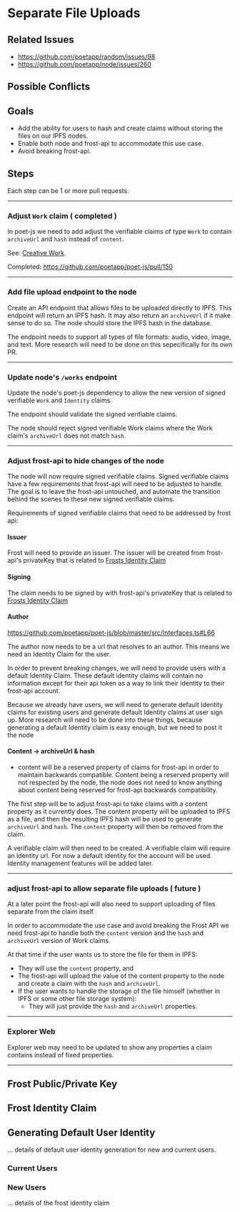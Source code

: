 # Separate File Uploads

## Related Issues
- https://github.com/poetapp/random/issues/98
- https://github.com/poetapp/node/issues/260

## Possible Conflicts

## Goals
 * Add the ability for users to hash and create claims without storing the files on our IPFS nodes.
 * Enable both node and frost-api to accommodate this use case.
 * Avoid breaking frost-api.

## Steps

Each step can be 1 or more pull requests.

---- 

### Adjust `Work` claim ( completed )

In poet-js we need to add adjust the verifiable claims of type `Work` to contain `archiveUrl` and `hash` instead of `content`.

See: [Creative Work](https://github.com/poetapp/random/blob/master/claim-types/creative-work.md).

Completed: https://github.com/poetapp/poet-js/pull/150

----

### Add file upload endpoint to the node

Create an API endpoint that allows files to be uploaded directly to IPFS. This endpoint will return an IPFS hash. It may also return an `archiveUrl` if it make sense to do so. The node should store the IPFS hash in the database.

The endpoint needs to support all types of file formats: audio, video, image, and text. More research will need to be done on this sepecifically for its own PR.

---- 

### Update node's `/works` endpoint

Update the node's poet-js dependency to allow the new version of signed verifiable `Work` and `Identity` claims.

The endpoint should validate the signed verifiable claims.

The node should reject signed verifiable Work claims where the Work claim's `archiveUrl` does not match `hash`.

---- 

### Adjust frost-api to hide changes of the node

The node will now require signed verifiable claims. Signed verifiable claims have a few requirements that frost-api will need to be adjusted to handle. The goal is to leave the frost-api untouched, and automate the transition behind the scenes to these new signed verifiable claims.

Requirements of signed verifiable claims that need to be addressed by frost api:

#### Issuer

Frost will need to provide an issuer. The issuer will be created from frost-api's privateKey that is related to [Frosts Identity Claim](#frost-identity-claim)

#### Signing

The claim needs to be signed by with frost-api's privateKey that is related to [Frosts Identity Claim](#frost-identity-claim)

#### Author

https://github.com/poetapp/poet-js/blob/master/src/Interfaces.ts#L66

The author now needs to be a url that resolves to an author. This means we need an Identity Claim for the user.

In order to prevent breaking changes, we will need to provide users with a default Identity Claim. These default identity claims will contain no information except for their api token as a way to link their identity to their frost-api account.

Because we already have users, we will need to generate default Identity claims for existing users and generate default Identity claims at user sign up. More research will need to be done into these things, because generating a default Identity claim is easy enough, but we need to post it the node 


#### Content -> archiveUrl & hash

* content will be a reserved property of claims for frost-api in order to maintain backwards compatible. Content being a reserved property will not respected by the node, the node does not need to know anything about content being reserved for frost-api backwards compatibility.

The first step will be to adjust frost-api to take claims with a content property as it currently does. The content property will be uploaded to IPFS as a file, and then the resulting IPFS hash will be used to generate `archiveUrl` and `hash`. The `content` property will then be removed from the claim.

A verifiable claim will then need to be created. A verifiable claim will require an Identity url. For now a default identity for the account will be used. Identity management features will be added later.

----

### adjust frost-api to allow separate file uploads ( future )

At a later point the frost-api will also need to support uploading of files separate from the claim itself.

In order to accommodate the use case and avoid breaking the Frost API we need frost-api to handle both the `content` version and the `hash` and `archiveUrl` version of Work claims.

At that time if the user wants us to store the file for them in IPFS:
  * They will use the `content` property, and
  * The frost-api will upload the value of the content property to the node and create a claim with the `hash` and `archiveUrl`.
* If the user wants to handle the storage of the file himself (whether in IPFS or some other file storage system):
  * They will just provide the `hash` and `archiveUrl` properties.


---- 

### Explorer Web

Explorer web may need to be updated to show any properties a claim contains instead of fixed properties.

----

## Frost Public/Private Key

## Frost Identity Claim

## Generating Default User Identity

... details of default user identity generation for new and current users.

### Current Users

### New Users




... details of the frost identity claim
